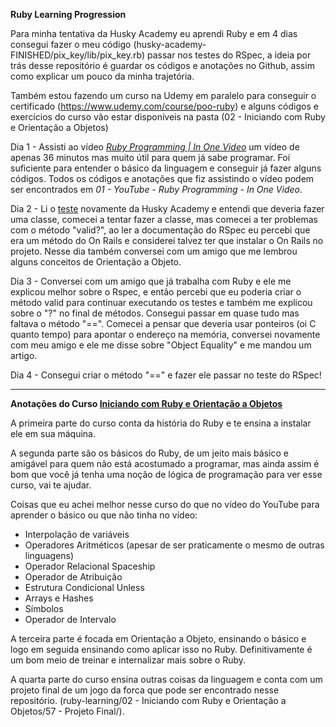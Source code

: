 ﻿**Ruby Learning Progression**

Para minha tentativa da Husky Academy eu aprendi Ruby e em 4 dias consegui fazer o meu código (husky-academy-FINISHED/pix_key/lib/pix_key.rb) passar nos testes do RSpec, a ideia por trás desse repositório é guardar os códigos e anotações no Github, assim como explicar um pouco da minha trajetória.

Também estou fazendo um curso na Udemy em paralelo para conseguir o certificado (https://www.udemy.com/course/poo-ruby) e alguns códigos e exercícios do curso vão estar disponíveis na pasta (02 - Iniciando com Ruby e Orientação a Objetos)

Dia 1 - Assisti ao vídeo [*Ruby Programming | In One Video*](https://www.youtube.com/watch?v=8wZ2ZD--VTk) um vídeo de apenas 36 minutos mas muito útil para quem já sabe programar. Foi suficiente para entender o básico da linguagem e conseguir já fazer alguns códigos. Todos os códigos e anotações que fiz assistindo o vídeo podem ser encontrados em *01 - YouTube - Ruby Programming - In One Video*.

Dia 2 - Li o [teste](https://github.com/husky-misc/husky-academy) novamente da Husky Academy e entendi que deveria fazer uma classe, comecei a tentar fazer a classe, mas comecei a ter problemas com o método "valid?", ao ler a documentação do RSpec eu percebi que era um método do On Rails e considerei talvez ter que instalar o On Rails no projeto. Nesse dia também conversei com um amigo que me lembrou alguns conceitos de Orientação a Objeto.

Dia 3 - Conversei com um amigo que já trabalha com Ruby e ele me explicou melhor sobre o Rspec, e então percebi que eu poderia criar o método valid para continuar executando os testes e também me explicou sobre o "?" no final de métodos. Consegui passar em quase tudo mas faltava o método "==". Comecei a pensar que deveria usar ponteiros (oi C quanto tempo) para apontar o endereço na memória, conversei novamente com meu amigo e ele me disse sobre "Object Equality" e me mandou um artigo.

Dia 4 - Consegui criar o método "==" e fazer ele passar no teste do RSpec!

-----------------------------------

**Anotações do Curso [Iniciando com Ruby e Orientação a Objetos](https://www.udemy.com/course/poo-ruby/)**

A primeira parte do curso conta da história do Ruby e te ensina a instalar ele em sua máquina.

A segunda parte são os básicos do Ruby, de um jeito mais básico e amigável para quem não está acostumado a programar, mas ainda assim é bom que você já tenha uma noção de lógica de programação para ver esse curso, vai te ajudar.

Coisas que eu achei melhor nesse curso do que no vídeo do YouTube para aprender o básico ou que não tinha no vídeo:

- Interpolação de variáveis
- Operadores Aritméticos (apesar de ser praticamente o mesmo de outras linguagens)
- Operador Relacional Spaceship
- Operador de Atribuição
- Estrutura Condicional Unless
- Arrays e Hashes
- Símbolos
- Operador de Intervalo

A terceira parte é focada em Orientação a Objeto, ensinando o básico e logo em seguida ensinando como aplicar isso no Ruby. Definitivamente é um bom meio de treinar e internalizar mais sobre o Ruby.

A quarta parte do curso ensina outras coisas da linguagem e conta com um projeto final de um jogo da forca que pode ser encontrado nesse repositório. (ruby-learning/02 - Iniciando com Ruby e Orientação a Objetos/57 - Projeto Final/).
